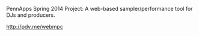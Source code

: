 PennApps Spring 2014 Project: A web-based sampler/performance tool for DJs and producers.

http://pdv.me/webmpc
